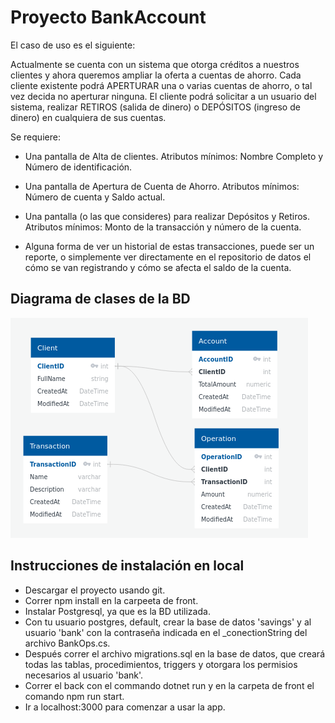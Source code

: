 # Proyecto BankAccount

El caso de uso es el siguiente:

Actualmente se cuenta con un sistema que otorga créditos a nuestros clientes y ahora queremos ampliar la oferta a cuentas de ahorro. Cada cliente existente podrá APERTURAR una o varias cuentas de ahorro, o tal vez decida no aperturar ninguna. El cliente podrá solicitar a un usuario del sistema, realizar RETIROS (salida de dinero) o DEPÓSITOS (ingreso de dinero) en cualquiera de sus cuentas.

 

Se requiere:

   * Una pantalla de Alta de clientes. Atributos mínimos: Nombre Completo y Número de identificación.

   * Una pantalla de Apertura de Cuenta de Ahorro. Atributos mínimos: Número de cuenta y Saldo actual.

   * Una pantalla (o las que consideres) para realizar Depósitos y Retiros. Atributos mínimos: Monto de la transacción y número de la cuenta.

   * Alguna forma de ver un historial de estas transacciones, puede ser un reporte, o simplemente ver directamente en el repositorio de datos el cómo se van registrando y cómo se afecta el saldo de la cuenta.

## Diagrama de clases de la BD

![picture alt](https://github.com/JoseAP89/BankAccountExample/blob/main/img/diagrama_clases.png "diagrama")

## Instrucciones de instalación en local

* Descargar el proyecto usando git.
* Correr npm install en la carpeeta de front.
* Instalar Postgresql, ya que es la BD utilizada.
* Con tu usuario postgres, default, crear la base de datos 'savings' y al usuario 'bank' con la contraseña indicada en el _conectionString del archivo BankOps.cs.
* Después correr el archivo migrations.sql en la base de datos, que creará todas las tablas, procedimientos, triggers y otorgara los permisios necesarios al usuario 'bank'.
* Correr el back con el commando dotnet run y en la carpeta de front el comando npm run start.
* Ir a localhost:3000 para comenzar a usar la app.
